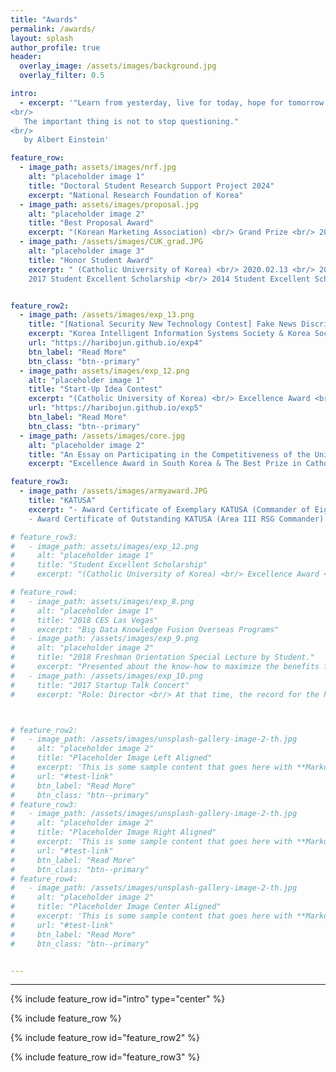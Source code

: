 ```yaml
---  
title: "Awards"
permalink: /awards/
layout: splash
author_profile: true
header:
  overlay_image: /assets/images/background.jpg
  overlay_filter: 0.5

intro:
  - excerpt: '"Learn from yesterday, live for today, hope for tomorrow.
<br/>
   The important thing is not to stop questioning."  
<br/>
   by Albert Einstein'

feature_row:
  - image_path: assets/images/nrf.jpg
    alt: "placeholder image 1"
    title: "Doctoral Student Research Support Project 2024"
    excerpt: "National Research Foundation of Korea" 
  - image_path: assets/images/proposal.jpg
    alt: "placeholder image 2"
    title: "Best Proposal Award"
    excerpt: "(Korean Marketing Association) <br/> Grand Prize <br/> 2024.02.20" 
  - image_path: /assets/images/CUK_grad.JPG
    alt: "placeholder image 3"
    title: "Honor Student Award"
    excerpt: " (Catholic University of Korea) <br/> 2020.02.13 <br/> 2019 Student Excellent Scholarship <br/> 
    2017 Student Excellent Scholarship <br/> 2014 Student Excellent Scholarship"


feature_row2:
  - image_path: /assets/images/exp_13.png
    title: "[National Security New Technology Contest] Fake News Discrimination Technology"
    excerpt: "Korea Intelligent Information Systems Society & Korea Society of IT Services <br/> Award <br/> 2018.11.30"
    url: "https://haribojun.github.io/exp4"
    btn_label: "Read More"
    btn_class: "btn--primary"
  - image_path: assets/images/exp_12.png
    alt: "placeholder image 1"
    title: "Start-Up Idea Contest"
    excerpt: "(Catholic University of Korea) <br/> Excellence Award <br/> 2018.06.14"
    url: "https://haribojun.github.io/exp5"
    btn_label: "Read More"
    btn_class: "btn--primary"   
  - image_path: /assets/images/core.jpg
    alt: "placeholder image 2"
    title: "An Essay on Participating in the Competitiveness of the University’s Humanities"
    excerpt: "Excellence Award in South Korea & The Best Prize in Catholic University of Korea <br/> 2018.02.26"

feature_row3:
  - image_path: /assets/images/armyaward.JPG
    title: "KATUSA"
    excerpt: "- Award Certificate of Exemplary KATUSA (Commander of Eighth United States Army Republic of Korea Army Support group) <br/> 2016.10.11<br/> 
    - Award Certificate of Outstanding KATUSA (Area III RSG Commander) <br/> 2015.06.29"

# feature_row3:
#   - image_path: assets/images/exp_12.png
#     alt: "placeholder image 1"
#     title: "Student Excellent Scholarship"
#     excerpt: "(Catholic University of Korea) <br/> Excellence Award <br/> 2018.06.14"

# feature_row4:
#   - image_path: assets/images/exp_8.png
#     alt: "placeholder image 1"
#     title: "2018 CES Las Vegas"
#     excerpt: "Big Data Knowledge Fusion Overseas Programs" 
#   - image_path: /assets/images/exp_9.png
#     alt: "placeholder image 2"
#     title: "2018 Freshman Orientation Special Lecture by Student."
#     excerpt: "Presented about the know-how to maximize the benefits from the university."
#   - image_path: /assets/images/exp_10.png
#     title: "2017 Startup Talk Concert"
#     excerpt: "Role: Director <br/> At that time, the record for the highest number of participating students in a student-led event."



# feature_row2:
#   - image_path: /assets/images/unsplash-gallery-image-2-th.jpg
#     alt: "placeholder image 2"
#     title: "Placeholder Image Left Aligned"
#     excerpt: 'This is some sample content that goes here with **Markdown** formatting. Left aligned with `type="left"`'
#     url: "#test-link"
#     btn_label: "Read More"
#     btn_class: "btn--primary"
# feature_row3:
#   - image_path: /assets/images/unsplash-gallery-image-2-th.jpg
#     alt: "placeholder image 2"
#     title: "Placeholder Image Right Aligned"
#     excerpt: 'This is some sample content that goes here with **Markdown** formatting. Right aligned with `type="right"`'
#     url: "#test-link"
#     btn_label: "Read More"
#     btn_class: "btn--primary"
# feature_row4:
#   - image_path: /assets/images/unsplash-gallery-image-2-th.jpg
#     alt: "placeholder image 2"
#     title: "Placeholder Image Center Aligned"
#     excerpt: 'This is some sample content that goes here with **Markdown** formatting. Centered with `type="center"`'
#     url: "#test-link"
#     btn_label: "Read More"
#     btn_class: "btn--primary"


---
```




---

{% include feature_row id="intro" type="center" %}

{% include feature_row %}

{% include feature_row id="feature_row2" %}

{% include feature_row id="feature_row3" %}




<!--  {% include feature_row id="feature_row2" type="left" %}

 {% include feature_row id="feature_row3" type="right" %}

 {% include feature_row id="feature_row4" type="center" %} -->




